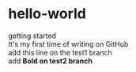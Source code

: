 # hello-world
getting started  
It's my first time of writing on GitHub  
add this line on the test1 branch  
add **Bold on test2 branch**